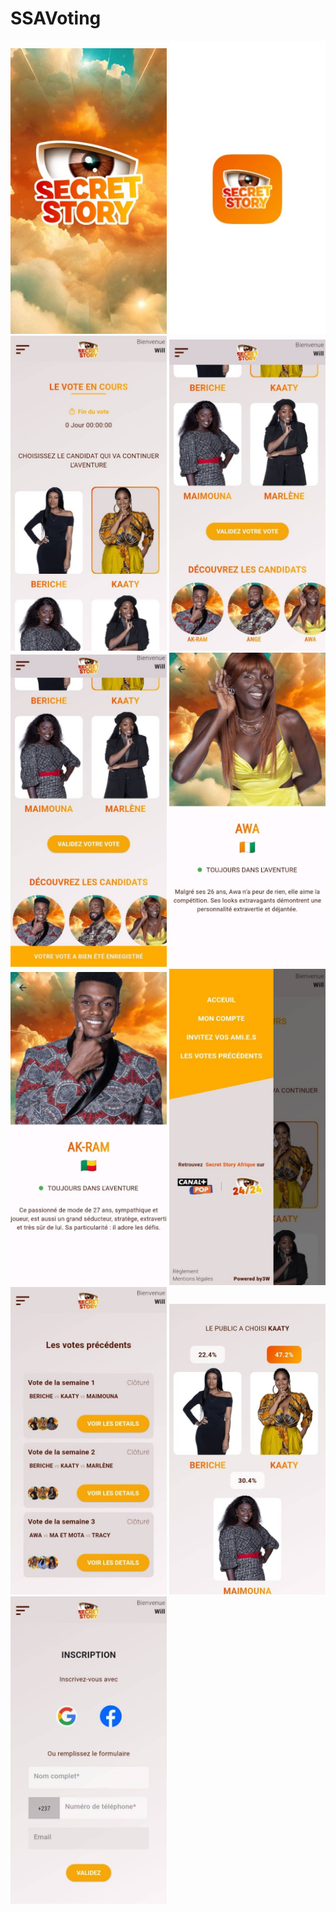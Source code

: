 

# SSAVoting



<img src="2.jpg" width="250" />
<img src="1.jpg" width="250" />
<img src="5.jpg" width="250" />
<img src="3.jpg" width="250" />
<img src="4.jpg" width="250" />
<img src="6.jpg" width="250" />
<img src="7.jpg" width="250" />
<img src="8.jpg" width="250" />
<img src="9.jpg" width="250" />
<img src="10.jpg" width="250" />
<img src="11.jpg" width="250" />

